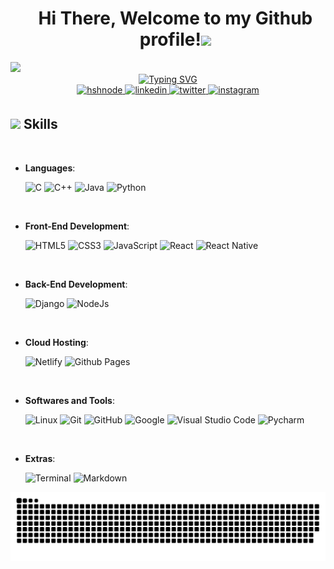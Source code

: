 <!--h1 without bottom border-->
<div id="user-content-toc">
  <ul align="center">
    <summary><h1><b>Hi There, Welcome to my Github profile!</b><img src="https://media.giphy.com/media/hvRJCLFzcasrR4ia7z/giphy.gif" width="35"></h1></summary>
  </ul>
</div>

<!--horizontal divider(gradiant)-->
<img src="https://user-images.githubusercontent.com/73097560/115834477-dbab4500-a447-11eb-908a-139a6edaec5c.gif">

<!-- svg animation -->
<div align="center">
<a href="https://git.io/typing-svg"><img src="https://readme-typing-svg.demolab.com?font=poppins&duration=2500&pause=1000&center=true&width=435&lines=Hey%2C+It's+Somu+;I'm+a+FullStack+Developer;and+a+Civil+Engeneering+Student%2C;from+BITS+Pilani.;Active+Learner%2FResearcher;Love+to+learn+new+stuffs..%3C3" alt="Typing SVG" /></a>
</div>


<!-- Social links -->
<div align="center">
<a href="https://somu.framer.ai/" target="_blank">
<img src=https://img.shields.io/badge/portfolio-%2300acee.svg?color=FADDB3&style=for-the-badge&logo=hashnode&logoColor=C7A370 alt=hshnode style="margin-bottom: 5px;" />
</a>
<a href="https://linkedin.com/in/somueega" target="_blank">
<img src=https://img.shields.io/badge/linkedin-%2300acee.svg?color=405DE6&style=for-the-badge&logo=linkedin&logoColor=white alt=linkedin style="margin-bottom: 5px;" />
</a>
<a href="https://twitter.com/ESomu1" target="_blank">
<img src=https://img.shields.io/badge/twitter-%2300acee.svg?color=1DA1F2&style=for-the-badge&logo=twitter&logoColor=white alt=twitter style="margin-bottom: 5px;" />
</a>
<a href="https://instagram.com/somasekhareega" target="_blank">
<img src=https://img.shields.io/badge/instagram-%ff5851db.svg?color=C13584&style=for-the-badge&logo=instagram&logoColor=white alt=instagram style="margin-bottom: 5px;" />
</a>
</div>


## <img src="https://media2.giphy.com/media/QssGEmpkyEOhBCb7e1/giphy.gif?cid=ecf05e47a0n3gi1bfqntqmob8g9aid1oyj2wr3ds3mg700bl&rid=giphy.gif" width ="25"><b> Skills</b>
<br>

<p align="center">

- **Languages**:
    
    ![C](https://img.shields.io/badge/C%20-%232370ED.svg?style=for-the-badge&logo=c&logoColor=white)
    ![C++](https://img.shields.io/badge/C++%20-%2300599C.svg?style=for-the-badge&logo=c%2B%2B&logoColor=white)
    ![Java](https://img.shields.io/badge/Java%20-%2314354C.svg?style=for-the-badge&logo=python&logoColor=white)
    ![Python](https://img.shields.io/badge/Python%20-%2300354C.svg?style=for-the-badge&logo=python&logoColor=white)


<br>   
    
- **Front-End Development**:

   ![HTML5](https://img.shields.io/badge/HTML5%20-%23E34F26.svg?style=for-the-badge&logo=html5&logoColor=white)
   ![CSS3](https://img.shields.io/badge/CSS%20-%231572B6.svg?style=for-the-badge&logo=css3&logoColor=white)
   ![JavaScript](https://img.shields.io/badge/JavaScript%20-%23F7DF1E.svg?style=for-the-badge&logo=javascript&logoColor=black)
   ![React](https://img.shields.io/badge/React-20232A?style=for-the-badge&logo=react&logoColor=61DAFB)
   ![React Native](https://img.shields.io/badge/React%20Native-232370?style=for-the-badge&logo=react&logoColor=61DAFB)

<br>

- **Back-End Development**:

   ![Django](https://img.shields.io/badge/Django-%230C4B33.svg?style=for-the-badge&logo=django&logoColor=white)
   ![NodeJs](https://img.shields.io/badge/Node.js-%23233056.svg?style=for-the-badge&logo=node.js&logoColor=5BAB46)

<br>

- **Cloud Hosting**:

    ![Netlify](https://img.shields.io/badge/Netlify-%2305BDBA.svg?style=for-the-badge&logo=netlify&logoColor=white)
    ![Github Pages](https://img.shields.io/badge/GitHub%20Pages-%23327FC7.svg?style=for-the-badge&logo=github&logoColor=white)
    
<br>

- **Softwares and Tools**:

    ![Linux](https://img.shields.io/badge/Linux-FCC624?style=for-the-badge&logo=linux&logoColor=black)
    ![Git](https://img.shields.io/badge/git-%23F05033.svg?style=for-the-badge&logo=git&logoColor=white)
    ![GitHub](https://img.shields.io/badge/github-%23121011.svg?style=for-the-badge&logo=github&logoColor=white)
    ![Google](https://img.shields.io/badge/google-%234285F4.svg?style=for-the-badge&logo=google&logoColor=white)
    ![Visual Studio Code](https://img.shields.io/badge/Visual%20Studio%20Code-0078d7.svg?style=for-the-badge&logo=visual-studio-code&logoColor=white)
    ![Pycharm](https://img.shields.io/badge/Pycharm-9CEA65?style=for-the-badge&logo=pycharm&logoColor=black) 

<br>

- **Extras**:

    ![Terminal](https://img.shields.io/badge/Terminal-%23054020?style=for-the-badge&logo=gnu-bash&logoColor=white)
    ![Markdown](https://img.shields.io/badge/markdown-%23000000.svg?style=for-the-badge&logo=markdown&logoColor=white)   


</p>

<!--- snake -->
<div align="center">
  <img  src="https://github.com/1999AZZAR/1999AZZAR/blob/main/resources/img/grid-snake.svg"
       alt="snake" /></a>
</div>
